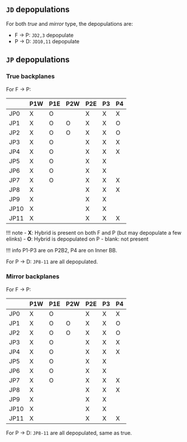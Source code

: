 ## `JD` depopulations

For both _true_ and _mirror_ type, the depopulations are:

- F -> P: `JD2,3` depopulate
- P -> D: `JD10,11` depopulate


## `JP` depopulations

### True backplanes
For F -> P:

|          | P1W   | P1E   | P2W   | P2E   | P3   | P4   |
|----------|-------|-------|-------|-------|------|------|
| JP0      | X     | O     |       | X     | X    | X    |
| JP1      | X     | O     | O     | X     | X    | O    |
| JP2      | X     | O     | O     | X     | X    | O    |
| JP3      | X     | O     |       | X     | X    | X    |
| JP4      | X     | O     |       | X     | X    | X    |
| JP5      | X     | O     |       | X     | X    |      |
| JP6      | X     | O     |       | X     | X    |      |
| JP7      | X     | O     |       | X     | X    | X    |
| JP8      | X     |       |       | X     | X    | X    |
| JP9      | X     |       |       | X     | X    |      |
| JP10     | X     |       |       | X     | X    |      |
| JP11     | X     |       |       | X     | X    | X    |

!!! note
    - **X**: Hybrid is present on both F and P (but may depopulate a few elinks)
    - **O**: Hybrid is depopulated on P
    - blank: not present

!!! info
    P1-P3 are on P2B2, P4 are on Inner BB.

For P -> D: `JP8-11` are all depopulated.

### Mirror backplanes
For F -> P:

|      | P1W   | P1E   | P2W   | P2E   | P3   | P4   |
|------|-------|-------|-------|-------|------|------|
| JP0  | X     | O     |       | X     | X    | X    |
| JP1  | X     | O     | O     | X     | X    | O    |
| JP2  | X     | O     | O     | X     | X    | O    |
| JP3  | X     | O     |       | X     | X    | X    |
| JP4  | X     | O     |       | X     | X    | X    |
| JP5  | X     | O     |       | X     | X    |      |
| JP6  | X     | O     |       | X     | X    |      |
| JP7  | X     | O     |       | X     | X    | X    |
| JP8  | X     |       |       | X     | X    | X    |
| JP9  | X     |       |       | X     | X    |      |
| JP10 | X     |       |       | X     | X    |      |
| JP11 | X     |       |       | X     | X    | X    |

For P -> D: `JP8-11` are all depopulated, same as true.
